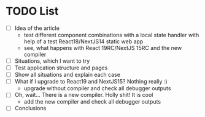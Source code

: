 # TODO List

- [ ] Idea of the article
    * test different component combinations with a local state handler with help of a test React18/NextJS14 static web app
    * see, what happens with React 19RC/NextJS 15RC and the new compiler
 - [ ] Situations, which I want to try
 - [ ] Test application structure and pages
 - [ ] Show all situations and explain each case
 - [ ] What if I upgrade to React19 and NextJS15? Nothing really :)
    * upgrade without compiler and check all debugger outputs
 - [ ] Oh, wait... There is a new compiler. Holly shit! It is cool
    * add the new compiler and check all debugger outputs
 - [ ] Conclusions
